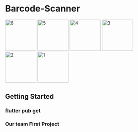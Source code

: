 # Barcode-Scanner

<a href="https://ibb.co/LSGyyqr"><img src="https://i.ibb.co/Q95VVqk/6.jpg" alt="6" border="0" width=100></a>
<a href="https://ibb.co/3F1NFb7"><img src="https://i.ibb.co/Jpn7pTK/5.jpg" alt="5" border="0" width=100></a>
<a href="https://ibb.co/bJnV50m"><img src="https://i.ibb.co/YZGSBCQ/4.jpg" alt="4" border="0" width=100></a>
<a href="https://ibb.co/q7gyNkW"><img src="https://i.ibb.co/ck8g6DC/3.jpg" alt="3" border="0" width=100></a>
<a href="https://ibb.co/Qn1TxxP"><img src="https://i.ibb.co/92C1ddb/2.jpg" alt="2" border="0" width=100></a>
<a href="https://ibb.co/W5Y44Nc"><img src="https://i.ibb.co/XLvrrfz/1.jpg" alt="1" border="0" width=100></a>

## Getting Started

### flutter pub get
### Our team First Project
